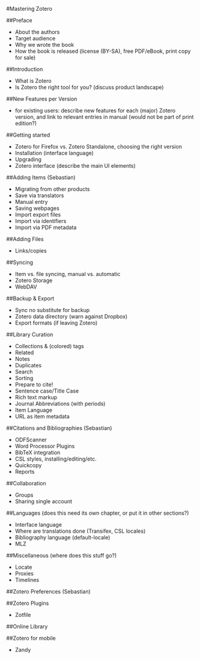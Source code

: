 #Mastering Zotero

##Preface
- About the authors
- Target audience
- Why we wrote the book
- How the book is released (license (BY-SA), free PDF/eBook, print copy for sale)

##Introduction
- What is Zotero
- Is Zotero the right tool for you? (discuss product landscape)

##New Features per Version
- for existing users: describe new features for each (major) Zotero version, and link to relevant entries in manual (would not be part of print edition?)

##Getting started
- Zotero for Firefox vs. Zotero Standalone, choosing the right version
- Installation (interface language)
- Upgrading
- Zotero interface (describe the main UI elements)

##Adding Items (Sebastian)
- Migrating from other products
- Save via translators
- Manual entry
- Saving webpages
- Import export files
- Import via identifiers
- Import via PDF metadata

##Adding Files
- Links/copies

##Syncing
- Item vs. file syncing, manual vs. automatic
- Zotero Storage
- WebDAV

##Backup & Export
- Sync no substitute for backup
- Zotero data directory (warn against Dropbox)
- Export formats (if leaving Zotero)

##Library Curation
- Collections & (colored) tags
- Related
- Notes
- Duplicates
- Search
- Sorting
- Prepare to cite!
 - Sentence case/Title Case
 - Rich text markup
 - Journal Abbreviations (with periods)
 - Item Language
 - URL as item metadata

##Citations and Bibliographies (Sebastian)
- ODFScanner 
- Word Processor Plugins
- BibTeX integration
- CSL styles, installing/editing/etc.
- Quickcopy
- Reports

##Collaboration
- Groups
- Sharing single account

##Languages (does this need its own chapter, or put it in other sections?)
- Interface language
- Where are translations done (Transifex, CSL locales)
- Bibliography language (default-locale)
- MLZ

##Miscellaneous (where does this stuff go?)
- Locate
- Proxies
- Timelines

##Zotero Preferences (Sebastian)

##Zotero Plugins
- Zotfile

##Online Library

##Zotero for mobile
- Zandy
